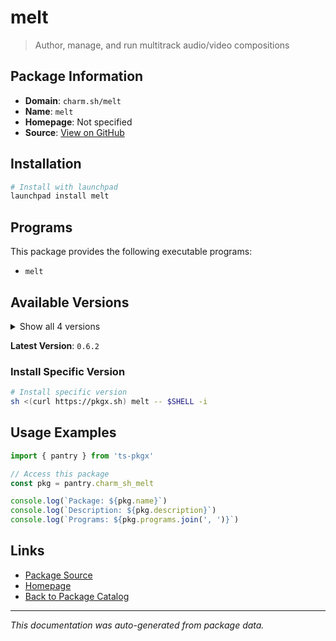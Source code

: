 # melt

> Author, manage, and run multitrack audio/video compositions

## Package Information

- **Domain**: `charm.sh/melt`
- **Name**: `melt`
- **Homepage**: Not specified
- **Source**: [View on GitHub](https://github.com/pkgxdev/pantry/tree/main/projects/charm.sh/melt/package.yml)

## Installation

```bash
# Install with launchpad
launchpad install melt
```

## Programs

This package provides the following executable programs:

- `melt`

## Available Versions

<details>
<summary>Show all 4 versions</summary>

- `0.6.2`, `0.6.1`, `0.6.0`, `0.5.0`

</details>

**Latest Version**: `0.6.2`

### Install Specific Version

```bash
# Install specific version
sh <(curl https://pkgx.sh) melt -- $SHELL -i
```

## Usage Examples

```typescript
import { pantry } from 'ts-pkgx'

// Access this package
const pkg = pantry.charm_sh_melt

console.log(`Package: ${pkg.name}`)
console.log(`Description: ${pkg.description}`)
console.log(`Programs: ${pkg.programs.join(', ')}`)
```

## Links

- [Package Source](https://github.com/pkgxdev/pantry/tree/main/projects/charm.sh/melt/package.yml)
- [Homepage](#)
- [Back to Package Catalog](../package-catalog.md)

---

*This documentation was auto-generated from package data.*

